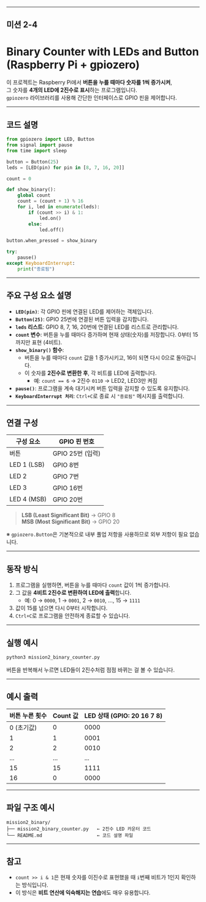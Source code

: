 
---

## 미션 2-4

# Binary Counter with LEDs and Button (Raspberry Pi + gpiozero)

이 프로젝트는 Raspberry Pi에서 **버튼을 누를 때마다 숫자를 1씩 증가시켜**,  
그 숫자를 **4개의 LED에 2진수로 표시**하는 프로그램입니다.  
`gpiozero` 라이브러리를 사용해 간단한 인터페이스로 GPIO 핀을 제어합니다.

---

## 코드 설명

```python
from gpiozero import LED, Button
from signal import pause
from time import sleep

button = Button(25)
leds = [LED(pin) for pin in [8, 7, 16, 20]]

count = 0

def show_binary():
    global count
    count = (count + 1) % 16
    for i, led in enumerate(leds):
        if (count >> i) & 1:
            led.on()
        else:
            led.off()

button.when_pressed = show_binary

try:
    pause()
except KeyboardInterrupt:
    print("종료됨")
```

---

## 주요 구성 요소 설명

- **`LED(pin)`**: 각 GPIO 핀에 연결된 LED를 제어하는 객체입니다.
- **`Button(25)`**: GPIO 25번에 연결된 버튼 입력을 감지합니다.
- **`leds` 리스트**: GPIO 8, 7, 16, 20번에 연결된 LED를 리스트로 관리합니다.
- **`count` 변수**: 버튼을 누를 때마다 증가하며 현재 상태(숫자)를 저장합니다. 0부터 15까지만 표현 (4비트).
- **`show_binary()` 함수**:
  - 버튼을 누를 때마다 `count` 값을 1 증가시키고, 16이 되면 다시 0으로 돌아갑니다.
  - 이 숫자를 **2진수로 변환한 후**, 각 비트를 LED에 출력합니다.
    - 예: `count == 6` → 2진수 `0110` → LED2, LED3만 켜짐
- **`pause()`**: 프로그램을 계속 대기시켜 버튼 입력을 감지할 수 있도록 유지합니다.
- **`KeyboardInterrupt 처리`**: `Ctrl+C`로 종료 시 `"종료됨"` 메시지를 출력합니다.

---

## 연결 구성

| 구성 요소 | GPIO 핀 번호 |
|------------|--------------|
| 버튼       | GPIO 25번 (입력) |
| LED 1 (LSB) | GPIO 8번 |
| LED 2      | GPIO 7번 |
| LED 3      | GPIO 16번 |
| LED 4 (MSB) | GPIO 20번 |

> **LSB (Least Significant Bit)** → GPIO 8  
> **MSB (Most Significant Bit)** → GPIO 20

※ `gpiozero.Button`은 기본적으로 내부 풀업 저항을 사용하므로 외부 저항이 필요 없습니다.

---

## 동작 방식

1. 프로그램을 실행하면, 버튼을 누를 때마다 `count` 값이 1씩 증가합니다.
2. 그 값을 **4비트 2진수로 변환하여 LED에 출력**합니다.
   - 예: 0 → `0000`, 1 → `0001`, 2 → `0010`, ..., 15 → `1111`
3. 값이 15를 넘으면 다시 0부터 시작합니다.
4. `Ctrl+C`로 프로그램을 안전하게 종료할 수 있습니다.

---

## 실행 예시

```bash
python3 mission2_binary_counter.py
```

버튼을 반복해서 누르면 LED들이 2진수처럼 점점 바뀌는 걸 볼 수 있습니다.

---

## 예시 출력

| 버튼 누른 횟수 | Count 값 | LED 상태 (GPIO: 20 16 7 8) |
|----------------|-----------|-----------------------------|
| 0 (초기값)     | 0         | 0000                        |
| 1              | 1         | 0001                        |
| 2              | 2         | 0010                        |
| ...            | ...       | ...                         |
| 15             | 15        | 1111                        |
| 16             | 0         | 0000                        |

---

## 파일 구조 예시

```
mission2_binary/
├── mission2_binary_counter.py   ← 2진수 LED 카운터 코드
└── README.md                    ← 코드 설명 파일
```

---

## 참고

- `count >> i & 1`은 현재 숫자를 이진수로 표현했을 때 `i`번째 비트가 1인지 확인하는 방식입니다.
- 이 방식은 **비트 연산에 익숙해지는 연습**에도 매우 유용합니다.
